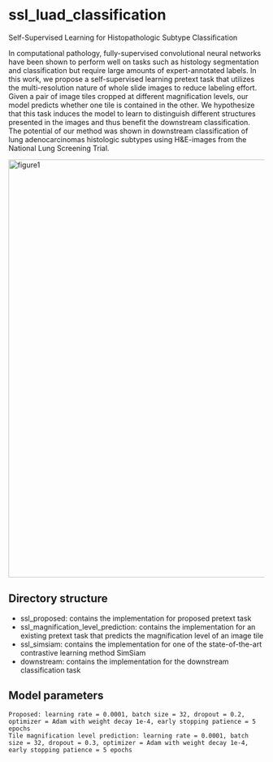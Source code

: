 # ssl_luad_classification
Self-Supervised Learning for Histopathologic Subtype Classification

In computational pathology, fully-supervised convolutional neural networks have been shown to perform well on tasks such as histology segmentation and classification but require large amounts of expert-annotated labels. In this work, we propose a self-supervised learning pretext task that utilizes the multi-resolution nature of whole slide images to reduce labeling effort. Given a pair of image tiles cropped at different magnification levels, our model predicts whether one tile is contained in the other. We hypothesize that this task induces the model to learn to distinguish different structures presented in the images and thus benefit the downstream classification. The potential of our method was shown in downstream classification of lung adenocarcinomas histologic subtypes using H\&E-images from the National Lung Screening Trial.

<img width="823" alt="figure1" src="https://user-images.githubusercontent.com/30850467/164292299-4d5e34ed-8a1d-40d8-8c72-85e257365e9e.png">


## Directory structure

- ssl_proposed: contains the implementation for proposed pretext task
- ssl_magnification_level_prediction: contains the implementation for an existing pretext task that predicts the magnification level of an image tile
- ssl_simsiam: contains the implementation for one of the state-of-the-art contrastive learning method SimSiam
- downstream: contains the implementation for the downstream classification task

## Model parameters

```
Proposed: learning rate = 0.0001, batch size = 32, dropout = 0.2, optimizer = Adam with weight decay 1e-4, early stopping patience = 5 epochs
Tile magnification level prediction: learning rate = 0.0001, batch size = 32, dropout = 0.3, optimizer = Adam with weight decay 1e-4, early stopping patience = 5 epochs

```
